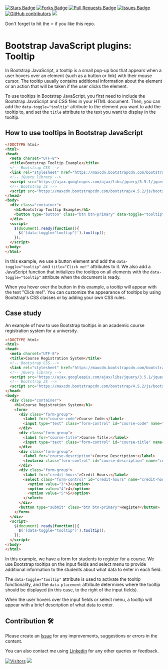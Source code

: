 <a href="https://github.com/drshahizan/learn-php/stargazers"><img src="https://img.shields.io/github/stars/drshahizan/learn-php" alt="Stars Badge"/></a>
<a href="https://github.com/drshahizan/learn-php/network/members"><img src="https://img.shields.io/github/forks/drshahizan/learn-php" alt="Forks Badge"/></a>
<a href="https://github.com/drshahizan/learn-php/pulls"><img src="https://img.shields.io/github/issues-pr/drshahizan/learn-php" alt="Pull Requests Badge"/></a>
<a href="https://github.com/drshahizan/learn-php/issues"><img src="https://img.shields.io/github/issues/drshahizan/learn-php" alt="Issues Badge"/></a>
<a href="https://github.com/drshahizan/learn-php/graphs/contributors"><img alt="GitHub contributors" src="https://img.shields.io/github/contributors/drshahizan/learn-php?color=2b9348"></a>
![](https://visitor-badge.glitch.me/badge?page_id=drshahizan/learn-php)

Don't forget to hit the :star: if you like this repo.

# Bootstrap JavaScript plugins: Tooltip

In Bootstrap JavaScript, a tooltip is a small pop-up box that appears when a user hovers over an element (such as a button or link) with their mouse cursor. The tooltip usually contains additional information about the element or an action that will be taken if the user clicks the element.

To use tooltips in Bootstrap JavaScript, you first need to include the Bootstrap JavaScript and CSS files in your HTML document. Then, you can add the `data-toggle="tooltip"` attribute to the element you want to add the tooltip to, and set the `title` attribute to the text you want to display in the tooltip.

## How to use tooltips in Bootstrap JavaScript

```html
<!DOCTYPE html>
<html>
<head>
  <meta charset="UTF-8">
  <title>Bootstrap Tooltip Example</title>
  <!-- Bootstrap CSS -->
  <link rel="stylesheet" href="https://maxcdn.bootstrapcdn.com/bootstrap/4.5.2/css/bootstrap.min.css">
  <!-- jQuery library -->
  <script src="https://ajax.googleapis.com/ajax/libs/jquery/3.5.1/jquery.min.js"></script>
  <!-- Bootstrap JS -->
  <script src="https://maxcdn.bootstrapcdn.com/bootstrap/4.5.2/js/bootstrap.min.js"></script>
</head>
<body>
  <div class="container">
    <h1>Bootstrap Tooltip Example</h1>
    <button type="button" class="btn btn-primary" data-toggle="tooltip" title="Click me!">Hover over me</button>
  </div>
  <script>
    $(document).ready(function(){
      $('[data-toggle="tooltip"]').tooltip(); 
    });
  </script>
</body>
</html>
```

In this example, we use a button element and add the `data-toggle="tooltip"` and `title="Click me!"` attributes to it. We also add a JavaScript function that initializes the tooltips on all elements with the `data-toggle="tooltip"` attribute when the document is ready.

When you hover over the button in this example, a tooltip will appear with the text "Click me!". You can customize the appearance of tooltips by using Bootstrap's CSS classes or by adding your own CSS rules.

## Case study
An example of how to use Bootstrap tooltips in an academic course registration system for a university.

```html
<!DOCTYPE html>
<html>
<head>
  <meta charset="UTF-8">
  <title>Course Registration System</title>
  <!-- Bootstrap CSS -->
  <link rel="stylesheet" href="https://maxcdn.bootstrapcdn.com/bootstrap/4.5.2/css/bootstrap.min.css">
  <!-- jQuery library -->
  <script src="https://ajax.googleapis.com/ajax/libs/jquery/3.5.1/jquery.min.js"></script>
  <!-- Bootstrap JS -->
  <script src="https://maxcdn.bootstrapcdn.com/bootstrap/4.5.2/js/bootstrap.min.js"></script>
</head>
<body>
  <div class="container">
    <h1>Course Registration System</h1>
    <form>
      <div class="form-group">
        <label for="course-code">Course Code:</label>
        <input type="text" class="form-control" id="course-code" name="course-code" placeholder="Enter course code" data-toggle="tooltip" data-placement="right" title="Enter the unique code for the course you want to register for.">
      </div>
      <div class="form-group">
        <label for="course-title">Course Title:</label>
        <input type="text" class="form-control" id="course-title" name="course-title" placeholder="Enter course title" data-toggle="tooltip" data-placement="right" title="Enter the full title of the course you want to register for.">
      </div>
      <div class="form-group">
        <label for="course-description">Course Description:</label>
        <textarea class="form-control" id="course-description" name="course-description" rows="3" placeholder="Enter course description" data-toggle="tooltip" data-placement="right" title="Enter a brief description of the course you want to register for."></textarea>
      </div>
      <div class="form-group">
        <label for="credit-hours">Credit Hours:</label>
        <select class="form-control" id="credit-hours" name="credit-hours" data-toggle="tooltip" data-placement="right" title="Select the number of credit hours for the course you want to register for.">
          <option value="3">3</option>
          <option value="4">4</option>
          <option value="5">5</option>
        </select>
      </div>
      <button type="submit" class="btn btn-primary">Register</button>
    </form>
  </div>
  <script>
    $(document).ready(function(){
      $('[data-toggle="tooltip"]').tooltip(); 
    });
  </script>
</body>
</html>
```

In this example, we have a form for students to register for a course. We use Bootstrap tooltips on the input fields and select menu to provide additional information to the students about what data to enter in each field. 

The `data-toggle="tooltip"` attribute is used to activate the tooltip functionality, and the `data-placement` attribute determines where the tooltip should be displayed (in this case, to the right of the input fields).

When the user hovers over the input fields or select menu, a tooltip will appear with a brief description of what data to enter.

## Contribution 🛠️
Please create an [Issue](https://github.com/drshahizan/learn-php/issues) for any improvements, suggestions or errors in the content.

You can also contact me using [Linkedin](https://www.linkedin.com/in/drshahizan/) for any other queries or feedback.

[![Visitors](https://api.visitorbadge.io/api/visitors?path=https%3A%2F%2Fgithub.com%2Fdrshahizan&labelColor=%23697689&countColor=%23555555&style=plastic)](https://visitorbadge.io/status?path=https%3A%2F%2Fgithub.com%2Fdrshahizan)
![](https://hit.yhype.me/github/profile?user_id=81284918)


